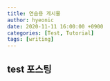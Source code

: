 ```yaml
---
title: 연습용 게시물
author: hyeonic
date: 2020-11-11 16:00:00 +0900
categories: [Test, Tutorial]
tags: [writing]
---
```


## test 포스팅